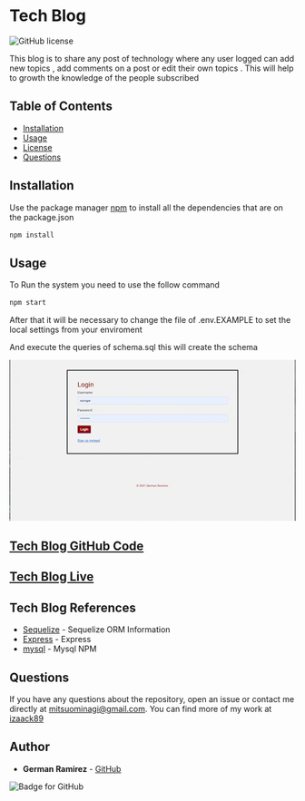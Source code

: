 # Tech Blog

![GitHub license](https://img.shields.io/badge/Licenses-MIT-blue.svg)

This blog is to share any post of technology where any user logged can add new topics , add comments on a post  or edit their own topics . This will help to growth the knowledge of the people subscribed 

## Table of Contents

- [Installation](#installation)
- [Usage](#usage)
- [License](#license)
- [Questions](#questions)

## Installation

Use the package manager [npm](https://docs.npmjs.com/cli/v7/commands/npm-install) to install all the dependencies that are on the package.json

```bash
npm install
```

## Usage

To Run the system you need to use the follow command

```bash
npm start
```

After that it will be necessary to change the file of .env.EXAMPLE to set the local settings from your enviroment

And execute the queries of schema.sql this will create the schema


![System View](./readmeFiles/systemView.gif)

## [Tech Blog GitHub Code](https://github.com/izaack89/tech-blog)

## [Tech Blog Live](https://floating-garden-59968.herokuapp.com/)

## Tech Blog References

- [Sequelize](https://sequelize.org/master/) - Sequelize ORM Information
- [Express](https://expressjs.com/) - Express
- [mysql](https://www.npmjs.com/package/mysql) - Mysql NPM

## Questions

If you have any questions about the repository, open an issue or contact me directly at mitsuominagi@gmail.com. You can find more of my work at [izaack89](https://github.com/izaack89)

## Author

- **German Ramirez** - [GitHub](https://github.com/izaack89/)

![Badge for GitHub](https://img.shields.io/github/languages/top/izaack89/tech-blog?style=plastic&logo=github)
